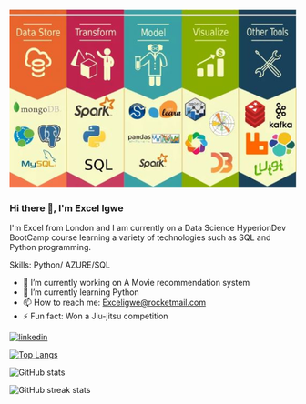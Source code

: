 
![](https://github.com/ECI25/ECI25/blob/main/Capture3.JPG)




### Hi there 👋, I'm Excel Igwe







I'm Excel from London and I am currently on a Data Science HyperionDev BootCamp course learning a variety of technologies such as SQL and Python programming.



Skills: Python/ AZURE/SQL

- 🔭 I’m currently working on A Movie recommendation system 
- 🌱 I’m currently learning Python  
- 📫 How to reach me: Exceligwe@rocketmail.com 
- ⚡ Fun fact: Won a Jiu-jitsu competition 



 [<img src='https://cdn.jsdelivr.net/npm/simple-icons@3.0.1/icons/linkedin.svg' alt='linkedin' height='40'>](https://www.linkedin.com/in/linkedin.com/in/excel-igwe-950b1123b/)  

 

[![Top Langs](https://github-readme-stats.vercel.app/api/top-langs/?username=ECI25)](https://github.com/anuraghazra/github-readme-stats)

![GitHub stats](https://github-readme-stats.vercel.app/api?username=ECI25&show_icons=true)  

![GitHub streak stats](https://streak-stats.demolab.com/?user=ECI25)  

